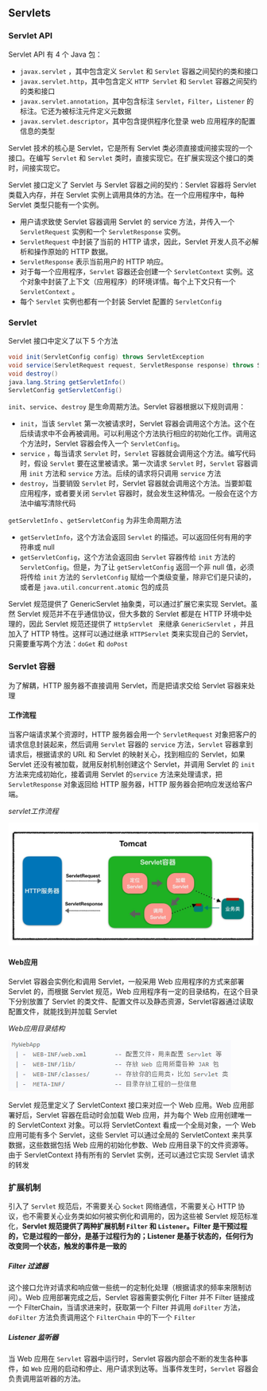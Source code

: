 ## Servlets

### Servlet API

Servlet API 有 4 个 Java 包：

* `javax.servlet` ，其中包含定义 `Servlet` 和 `Servlet` 容器之间契约的类和接口
* `javax.servlet.http`，其中包含定义 `HTTP Servlet` 和 `Servlet` 容器之间契约的类和接口
* `javax.servlet.annotation`，其中包含标注 `Servlet`，`Filter`，`Listener` 的标注。它还为被标注元件定义元数据
* `javax.servlet.descriptor`，其中包含提供程序化登录 web 应用程序的配置信息的类型

Servlet 技术的核心是 Servlet，它是所有 Servlet 类必须直接或间接实现的一个接口。在编写 `Servlet` 和 `Servlet` 类时，直接实现它。在扩展实现这个接口的类时，间接实现它。

Servlet 接口定义了 Servlet 与 Servlet 容器之间的契约：Servlet 容器将 Servlet 类载入内存，并在 Servlet 实例上调用具体的方法。在一个应用程序中，每种 Servlet 类型只能有一个实例。

* 用户请求致使 Servlet 容器调用 Servlet 的 service 方法，并传入一个 `ServletRequest` 实例和一个 `ServletResponse` 实例。
* `ServletRequest` 中封装了当前的 HTTP 请求，因此，Servlet 开发人员不必解析和操作原始的 HTTP 数据。
* `ServletResponse` 表示当前用户的 HTTP 响应。
* 对于每一个应用程序，`Servlet` 容器还会创建一个 `ServletContext` 实例。这个对象中封装了上下文（应用程序）的环境详情。每个上下文只有一个 `ServletContext` 。
* 每个 `Servlet` 实例也都有一个封装 Servlet 配置的 `ServletConfig`

### Servlet

Servlet 接口中定义了以下 5 个方法

```java
void init(ServletConfig config) throws ServletException
void service(ServletRequest request, ServletResponse response) throws ServletException, java.io.IOException
void destroy()
java.lang.String getServletInfo()
ServletConfig getServletConfig()
```

`init`、`service`、`destroy` 是生命周期方法。Servlet 容器根据以下规则调用：

* `init`，当该 `Servlet` 第一次被请求时，Servlet 容器会调用这个方法。这个在后续请求中不会再被调用。可以利用这个方法执行相应的初始化工作。调用这个方法时，Servlet 容器会传入一个 `ServletConfig`。
* `service` ，每当请求 `Servlet` 时，`Servlet` 容器就会调用这个方法。编写代码时，假设 `Servlet` 要在这里被请求。第一次请求 `Servlet` 时，`Servlet` 容器调用 `init` 方法和 `service` 方法。后续的请求将只调用 `service` 方法
* `destroy`，当要销毁 `Servlet` 时，Servlet 容器就会调用这个方法。当要卸载应用程序，或者要关闭 `Servlet` 容器时，就会发生这种情况。一般会在这个方法中编写清除代码

`getServletInfo` 、`getServletConfig` 为非生命周期方法

* `getServletInfo`，这个方法会返回 `Servlet` 的描述。可以返回任何有用的字符串或 null
* `getServletConfig`，这个方法会返回由 `Servlet` 容器传给 `init` 方法的 `ServletConfig`。但是，为了让 `getServletConfig` 返回一个非 null 值，必须将传给 `init` 方法的 `ServletConfig` 赋给一个类级变量，除非它们是只读的，或者是 `java.util.concurrent.atomic` 包的成员

Servlet 规范提供了 GenericServlet 抽象类，可以通过扩展它来实现 Servlet。虽然 Servlet 规范并不在乎通信协议，但大多数的 Servlet 都是在 HTTP 环境中处理的，因此 Servlet 规范还提供了 `HttpServlet ` 来继承 `GenericServlet` ，并且加入了 HTTP 特性。这样可以通过继承 `HTTPServlet` 类来实现自己的 Servlet，只需要重写两个方法：`doGet` 和 `doPost`

### Servlet 容器

为了解耦，HTTP 服务器不直接调用 Servlet，而是把请求交给 Servlet 容器来处理

#### 工作流程

当客户端请求某个资源时，HTTP 服务器会用一个 `ServletRequest` 对象把客户的请求信息封装起来，然后调用 `Servlet` 容器的 `service` 方法，`Servlet` 容器拿到请求后，根据请求的 URL 和 Servlet 的映射关心，找到相应的 Servlet，如果 Servlet 还没有被加载，就用反射机制创建这个 Servlet，并调用 Servlet 的 `init` 方法来完成初始化，接着调用 Servlet 的`service` 方法来处理请求，把 `ServletResponse` 对象返回给 HTTP 服务器，HTTP 服务器会把响应发送给客户端。

*servlet工作流程*

![](./Images/servlet工作流程.jpg)

#### Web应用

Servlet 容器会实例化和调用 Servlet，一般采用 Web 应用程序的方式来部署 Servlet 的，而根据 Servlet 规范，Web 应用程序有一定的目录结构，在这个目录下分别放置了 Servlet 的类文件、配置文件以及静态资源，Servlet容器通过读取配置文件，就能找到并加载 Servlet

*Web应用目录结构*

![](./Images/Web应用目录结构.png)

Servlet 规范里定义了 ServletContext 接口来对应一个 Web 应用。Web 应用部署好后，Servlet 容器在启动时会加载 Web 应用，并为每个 Web 应用创建唯一的 ServletContext 对象。可以将 ServletContext 看成一个全局对象，一个 Web 应用可能有多个 Servlet，这些 Servlet 可以通过全局的 ServletContext 来共享数据，这些数据包括 Web 应用的初始化参数、Web 应用目录下的文件资源等。由于 ServletContext 持有所有的 Servlet 实例，还可以通过它实现 Servlet 请求的转发

### 扩展机制

引入了 `Servlet` 规范后，不需要关心 `Socket` 网络通信，不需要关心 HTTP 协议，也不需要关心业务类如如何被实例化和调用的，因为这些被 Servlet 规范标准化，**Servlet 规范提供了两种扩展机制 `Filter` 和 `Listener`。Filter 是干预过程的，它是过程的一部分，是基于过程行为的；Listener 是基于状态的，任何行为改变同一个状态，触发的事件是一致的**

##### Filter 过滤器

这个接口允许对请求和响应做一些统一的定制化处理（根据请求的频率来限制访问）。Web 应用部署完成之后，Servlet 容器需要实例化 Filter 并不 Filter 链接成一个 FilterChain，当请求进来时，获取第一个 Filter 并调用 `doFilter` 方法，`doFilter` 方法负责调用这个 `FilterChain` 中的下一个 `Filter`

##### Listener 监听器

当 Web 应用在 `Servlet` 容器中运行时，Servlet 容器内部会不断的发生各种事件，如 `Web` 应用的启动和停止、用户请求到达等。当事件发生时，`Servlet` 容器会负责调用监听器的方法。

